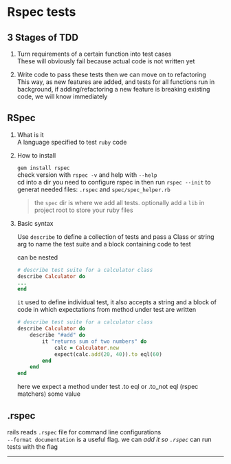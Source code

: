 # Rspec tests

## 3 Stages of TDD

1. Turn requirements of a certain function into test cases\
These will obviously fail because actual code is not written yet

2. Write code to pass these tests then we can move on to refactoring\
This way, as new features are added, and tests for all functions run in background, if adding/refactoring a new feature is breaking existing code, we will know immediately

## RSpec

1. What is it\
A language specified to test `ruby` code

2. How to install

    `gem install rspec`\
    check version with `rspec -v` and help with `--help`\
    cd into a dir you need to configure rspec in
    then run `rspec --init` to generat needed files: `.rspec` and `spec/spec_helper.rb`
    > the `spec` dir is where we add all tests. optionally add a `lib` in project root to store your ruby files

3. Basic syntax

    Use `describe` to define a collection of tests and pass a Class or string arg to name the test suite and a block containing code to test

    can be nested

    ```ruby
    # describe test suite for a calculator class
    describe Calculator do
    ...
    end
    ```

    `it` used to define individual test, it also accepts a string and a block of code in which expectations from method under test are written

    ```ruby
    # describe test suite for a calculator class
    describe Calculator do
        describe "#add" do
            it "returns sum of two numbers" do
                calc = Calculator.new
                expect(calc.add(20, 40)).to eql(60)
            end
        end
    end
    ```

    here we expect a method under test .to eql or .to_not eql (rspec matchers) some value

## .rspec

rails reads `.rspec` file for command line configurations\
`--format documentation` is a useful flag. we can _add it so `.rspec`_ can run tests with the flag

___
